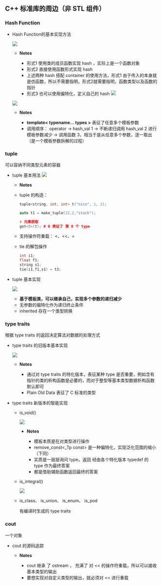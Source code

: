 ## C++ 标准库的周边（非 STL 组件）

### Hash Function

- Hash Function的基本实现方法
	
    ![](./img/108.png)
	- **Notes**

		- 形式1 使用类的成员函数实现 hash ，实际上是一个函数对象
		- 形式2 直接使用函数形式实现 hash
		- 上述两种 hash 搭配 container 的使用方法，形式1 由于传入的本身就是仿函数，所以不需要指明，形式2就需要指明，函数类型以及函数的指针
		- 形式3 也可以使用偏特化，定义自己的 hash
		![](./img/110.png)
	
  ![](./img/109.png)
	- **Notes**

		- **template< typename... types >** 表征了任意多个模板参数
		- 调用顺序： operator -> hash_val 1 -> 不断递归调用 hash_val 2 进行模板参数减少 -> 调用函数 3，相当于是从任意多个参数，逐一取出（是一个模板参数拆解的过程）


### tuple

可以容纳不同类型元素的容器

- tuple 基本用法
   ![](./img/111.png)
  
   - **Notes**

	- tuple 的构造：

		```C++
        tuple<string, int, int> t("nico", 1, 2);
        
        auto t1 = make_tuple(22,2,"stack");
        
        # 元素获取
        get<0>(t); # 0 表征了 第 0 个 type
        ```
    - 支持操作符重载： <、<<、=
    - tie 的解包操作 

		```C++
        int i1;
        float f1;
        string s1;
        tie(i1,f1,s1) = t3;
        ```
- tuple 基本实现 

	![](./img/112.png)
    
    - **基于模板类，可以继承自己，实现多个参数的递归减少** 
    - 无参数的偏特化作为递归终止条件
    - inherited 存在一个类型转换

### type traits

根据 type traits 的返回决定算法对数据的处理方式

- type traits 的旧版本基本实现
    
   ![](./img/113.png)
   - **Notes**

		- 通过对 type traits 的特化版本，表征某种 type 是否重要，例如含有指针的类的析构函数是必要的，而对于整型等基本类型数据析构函数默认即可
		- Plain Old Data 表征了 C 标准的类型

- type traits 新版本的智能实现

	- is_void()

		![](./img/114.png)
		- **Notes**

			- 模板本质是在对类型进行操作
			- remove_const<_Tp const> 是一种偏特化，实现泛化范围的缩小（下同）
			- 实质是一层层询问 type，返回 经由各个特化版本 typedef 的 type 作为最终答案
			- 都是借助辅助函数返回最终的答案

	- is_integral()

		![](./img/115.png)
	
    - is_class、 is_union、 is_enum、  is_pod

		有编译时生成的 type traits

### cout

一个对象

- cout 的源码追踪

	- **Notes**

		- cout 继承 了 ostream ， 充满了 对 << 的操作符重载，所以可以接收基本类型的输出
		- 要想实现对自定义类型的输出，就必须对 << 进行重载